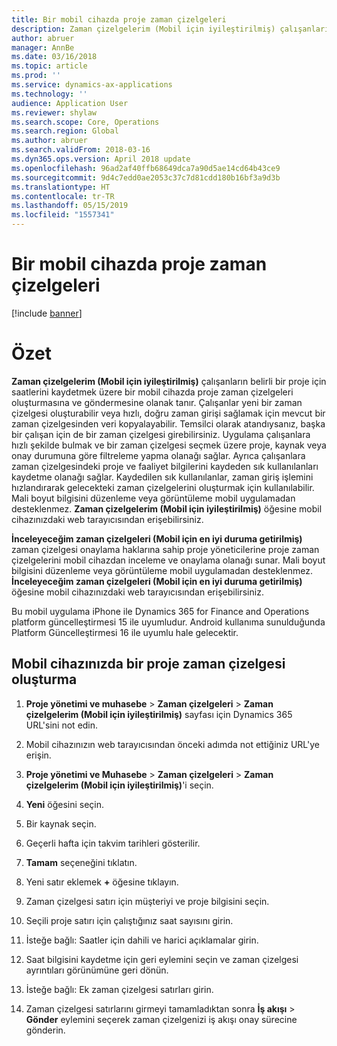 ```yaml
---
title: Bir mobil cihazda proje zaman çizelgeleri
description: Zaman çizelgelerim (Mobil için iyileştirilmiş) çalışanların belirli bir proje için saatlerini kaydetmek üzere bir mobil cihazda proje zaman çizelgeleri oluşturmasına ve göndermesine olanak tanır.
author: abruer
manager: AnnBe
ms.date: 03/16/2018
ms.topic: article
ms.prod: ''
ms.service: dynamics-ax-applications
ms.technology: ''
audience: Application User
ms.reviewer: shylaw
ms.search.scope: Core, Operations
ms.search.region: Global
ms.author: abruer
ms.search.validFrom: 2018-03-16
ms.dyn365.ops.version: April 2018 update
ms.openlocfilehash: 96ad2af40ffb68649dca7a90d5ae14cd64b43ce9
ms.sourcegitcommit: 9d4c7edd0ae2053c37c7d81cdd180b16bf3a9d3b
ms.translationtype: HT
ms.contentlocale: tr-TR
ms.lasthandoff: 05/15/2019
ms.locfileid: "1557341"
---
```

# <a name="project-timesheets-on-a-mobile-device"></a>Bir mobil cihazda proje zaman çizelgeleri

[!include [banner](../includes/banner.md)]

# <a name="overview"></a>Özet

**Zaman çizelgelerim (Mobil için iyileştirilmiş)** çalışanların belirli bir proje için saatlerini kaydetmek üzere bir mobil cihazda proje zaman çizelgeleri oluşturmasına ve göndermesine olanak tanır. Çalışanlar yeni bir zaman çizelgesi oluşturabilir veya hızlı, doğru zaman girişi sağlamak için mevcut bir zaman çizelgesinden veri kopyalayabilir. Temsilci olarak atandıysanız, başka bir çalışan için de bir zaman çizelgesi girebilirsiniz. Uygulama çalışanlara hızlı şekilde bulmak ve bir zaman çizelgesi seçmek üzere proje, kaynak veya onay durumuna göre filtreleme yapma olanağı sağlar. Ayrıca çalışanlara zaman çizelgesindeki proje ve faaliyet bilgilerini kaydeden sık kullanılanları kaydetme olanağı sağlar. Kaydedilen sık kullanılanlar, zaman giriş işlemini hızlandırarak gelecekteki zaman çizelgelerini oluşturmak için kullanılabilir. Mali boyut bilgisini düzenleme veya görüntüleme mobil uygulamadan desteklenmez. **Zaman çizelgelerim (Mobil için iyileştirilmiş)** öğesine mobil cihazınızdaki web tarayıcısından erişebilirsiniz.

**İnceleyeceğim zaman çizelgeleri (Mobil için en iyi duruma getirilmiş)** zaman çizelgesi onaylama haklarına sahip proje yöneticilerine proje zaman çizelgelerini mobil cihazdan inceleme ve onaylama olanağı sunar. Mali boyut bilgisini düzenleme veya görüntüleme mobil uygulamadan desteklenmez. **İnceleyeceğim zaman çizelgeleri (Mobil için en iyi duruma getirilmiş)** öğesine mobil cihazınızdaki web tarayıcısından erişebilirsiniz.

Bu mobil uygulama iPhone ile Dynamics 365 for Finance and Operations platform güncelleştirmesi 15 ile uyumludur.
Android kullanıma sunulduğunda Platform Güncelleştirmesi 16 ile uyumlu hale gelecektir.

<a name="create-a-project-timesheet-on-your-mobile-device"></a>Mobil cihazınızda bir proje zaman çizelgesi oluşturma
------------------------------------------------

1.  **Proje yönetimi ve muhasebe** \> **Zaman çizelgeleri** \> **Zaman çizelgelerim (Mobil için iyileştirilmiş)** sayfası için Dynamics 365 URL'sini not edin.

2.  Mobil cihazınızın web tarayıcısından önceki adımda not ettiğiniz URL'ye erişin.
 
3.  **Proje yönetimi ve Muhasebe** \> **Zaman çizelgeleri** \> **Zaman çizelgelerim (Mobil için iyileştirilmiş)**'i seçin.

4.  **Yeni** öğesini seçin.

5.  Bir kaynak seçin.

6.  Geçerli hafta için takvim tarihleri gösterilir.

7.  **Tamam** seçeneğini tıklatın.

8.  Yeni satır eklemek **+** öğesine tıklayın.

9.  Zaman çizelgesi satırı için müşteriyi ve proje bilgisini seçin.

10. Seçili proje satırı için çalıştığınız saat sayısını girin.

11. İsteğe bağlı: Saatler için dahili ve harici açıklamalar girin.

12. Saat bilgisini kaydetme için geri eylemini seçin ve zaman çizelgesi ayrıntıları görünümüne geri dönün.

13. İsteğe bağlı: Ek zaman çizelgesi satırları girin.

14. Zaman çizelgesi satırlarını girmeyi tamamladıktan sonra **İş akışı** \> **Gönder** eylemini seçerek zaman çizelgenizi iş akışı onay sürecine gönderin.
